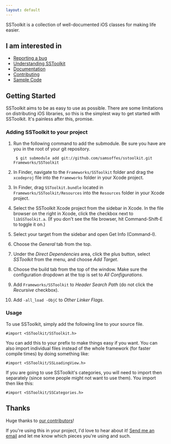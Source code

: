 ```yaml
---
layout: default
---
```


SSToolkit is a collection of well-documented iOS classes for making life easier.

## I am interested in

* [Reporting a bug](http://github.com/samsoffes/sstoolkit/issues)
* [Understanding SSToolkit](/understanding)
* [Documentation](/documentation)
* [Contributing](/contributing)
* [Sample Code](/sample-code)

## Getting Started

SSToolkit aims to be as easy to use as possible. There are some limitations on distributing iOS libraries, so this is the simplest way to get started with SSToolkit. It's painless after this, promise.

### Adding SSToolkit to your project

1. Run the following command to add the submodule. Be sure you have are you in the root of your git repository.

        $ git submodule add git://github.com/samsoffes/sstoolkit.git Frameworks/SSToolkit

2. In Finder, navigate to the `Frameworks/SSToolkit` folder and drag the `xcodeproj` file into the `Frameworks` folder in your Xcode project.

3. In Finder, drag `SSToolkit.bundle` located in `Frameworks/SSToolkit/Resources` into the `Resources` folder in your Xcode project.

4. Select the SSToolkit Xcode project from the sidebar in Xcode. In the file browser on the right in Xcode, click the checkbox next to `libSSToolkit.a`. (If you don't see the file browser, hit Command-Shift-E to toggle it on.)

5. Select your target from the sidebar and open Get Info (Command-I).

6. Choose the *General* tab from the top.

7. Under the *Direct Dependencies* area, click the plus button, select *SSToolkit* from the menu, and choose *Add Target*.

8. Choose the build tab from the top of the window. Make sure the configuration dropdown at the top is set to *All Configurations*.

9. Add `Frameworks/SSToolkit` to *Header Search Path* (do not click the *Recursive* checkbox).

10. Add `-all_load -ObjC` to *Other Linker Flags*.

### Usage

To use SSToolkit, simply add the following line to your source file.

    #import <SSToolkit/SSToolkit.h>

You can add this to your prefix to make things easy if you want. You can also import individual files instead of the whole framework (for faster compile times) by doing something like:

    #import <SSToolkit/SSLoadingView.h>

If you are going to use SSToolkit's categories, you will need to import then separately (since some people might not want to use them). You import then like this:

    #import <SSToolkit/SSCategories.h>

## Thanks

Huge thanks to [our contributors](http://github.com/samsoffes/sstoolkit/contributors)!

If you're using this in your project, I'd love to hear about it! [Send me an email](mailto:sam@samsoff.es) and let me know which pieces you're using and such.
